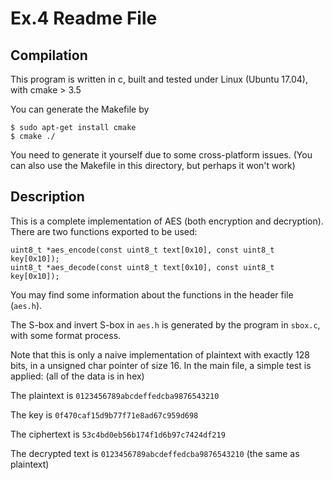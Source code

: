 # Ex.4 Readme File

## Compilation

This program is written in c, built and tested under Linux (Ubuntu 17.04), with cmake > 3.5

You can generate the Makefile by
```
$ sudo apt-get install cmake
$ cmake ./
```
You need to generate it yourself due to some cross-platform issues. (You can also use the Makefile in this directory, but perhaps it won't work)

## Description

This is a complete implementation of AES (both encryption and decryption). There are two functions exported to be used:

```
uint8_t *aes_encode(const uint8_t text[0x10], const uint8_t key[0x10]);
uint8_t *aes_decode(const uint8_t text[0x10], const uint8_t key[0x10]);
```

You may find some information about the functions in the header file (`aes.h`).

The S-box and invert S-box in `aes.h` is generated by the program in `sbox.c`, with some format process.

Note that this is only a naive implementation of plaintext with exactly 128 bits, in a unsigned char pointer of size 16. In the main file, a simple test is applied: (all of the data is in hex)

The plaintext is `0123456789abcdeffedcba9876543210`

The key is `0f470caf15d9b77f71e8ad67c959d698`

The ciphertext is `53c4bd0eb56b174f1d6b97c7424df219`

The decrypted text is `0123456789abcdeffedcba9876543210` (the same as plaintext)